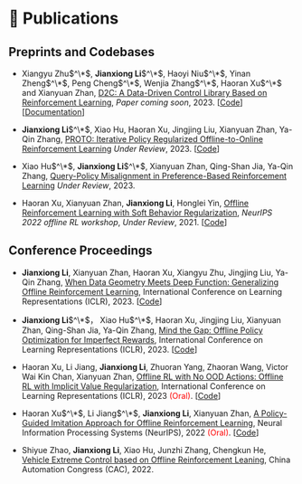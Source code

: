 
# 📝 Publications
## Preprints and Codebases
- Xiangyu Zhu$^\*$, **Jianxiong Li**$^\*$, Haoyi Niu$^\*$, Yinan Zheng$^\*$, Peng Cheng$^\*$, Wenjia Zhang$^\*$, Haoran Xu$^\*$ and Xianyuan Zhan, [D2C: A Data-Driven Control Library Based on Reinforcement Learning](https://github.com/AIR-DI/D2C), *Paper coming soon*, 2023. [[Code](https://github.com/AIR-DI/D2C)][[Documentation](https://air-d2c.readthedocs.io/)]

- **Jianxiong Li**$^\*$, Xiao Hu, Haoran Xu, Jingjing Liu, Xianyuan Zhan, Ya-Qin Zhang, [PROTO: Iterative Policy Regularized Offline-to-Online Reinforcement Learning](https://arxiv.org/abs/2305.15669) *Under Review*, 2023. [[Code](https://github.com/Facebear-ljx/PROTO)]

- Xiao Hu$^\*$, **Jianxiong Li**$^\*$, Xianyuan Zhan, Qing-Shan Jia, Ya-Qin Zhang,  [Query-Policy Misalignment in Preference-Based Reinforcement Learning](https://arxiv.org/abs/2305.17400) *Under Review*, 2023. 

- Haoran Xu, Xianyuan Zhan, **Jianxiong Li**, Honglei Yin, [Offline Reinforcement Learning with Soft Behavior Regularization](https://arxiv.org/abs/2110.07395), *NeurIPS 2022 offline RL workshop*, *Under Review*, 2021. [[Code](https://github.com/Facebear-ljx/SBAC)]


## Conference Proceedings

- **Jianxiong Li**, Xianyuan Zhan, Haoran Xu, Xiangyu Zhu, Jingjing Liu, Ya-Qin Zhang, [When Data Geometry Meets Deep Function: Generalizing Offline Reinforcement Learning](https://openreview.net/forum?id=lMO7TC7cuuh), International Conference on Learning Representations (ICLR), 2023. [[Code](https://github.com/Facebear-ljx/DOGE)]

- **Jianxiong Li**$^\*$， Xiao Hu$^\*$, Haoran Xu, Jingjing Liu, Xianyuan Zhan, Qing-Shan Jia, Ya-Qin Zhang, [Mind the Gap: Offline Policy Optimization for Imperfect Rewards](https://openreview.net/forum?id=WumysvcMvV6), International Conference on Learning Representations (ICLR), 2023. [[Code](https://github.com/Facebear-ljx/RGM)]

- Haoran Xu, Li Jiang, **Jianxiong Li**, Zhuoran Yang, Zhaoran Wang, Victor Wai Kin Chan, Xianyuan Zhan, [Offline RL with No OOD Actions: Offline RL with Implicit Value Regularization](https://openreview.net/forum?id=ueYYgo2pSSU), International Conference on Learning Representations (ICLR), 2023 <span style="color:red">(Oral)</span>. [[Code](https://github.com/ryanxhr/IVR)]

- Haoran Xu$^\*$, Li Jiang$^\*$, **Jianxiong Li**, Xianyuan Zhan, [A Policy-Guided Imitation Approach for Offline Reinforcement Learning](https://arxiv.org/abs/2210.08323), Neural Information Processing Systems (NeurIPS), 2022 <span style="color:red">(Oral)</span>. [[Code](https://github.com/ryanxhr/POR)]

- Shiyue Zhao, **Jianxiong Li**, Xiao Hu, Junzhi Zhang, Chengkun He, [Vehicle Extreme Control based on Offline Reinforcement Leaning](https://ieeexplore.ieee.org/document/10055846/), China Automation Congress (CAC), 2022.